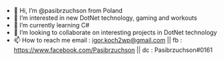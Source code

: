 - 👋 Hi, I’m @pasibrzuchson from Poland
- 👀 I’m interested in new DotNet technology, gaming and workouts
- 🌱 I’m currently learning C#
- 💞️ I’m looking to collaborate on interesting projects in DotNet technology 
- 📫 How to reach me email : igor.koch2wp@gmail.com || fb : https://www.facebook.com/Pasibrzuchson || dc : Pasibrzuchson#0161

<!---
pasibrzuchson/pasibrzuchson is a ✨ special ✨ repository because its `README.md` (this file) appears on your GitHub profile.
You can click the Preview link to take a look at your changes.
--->
